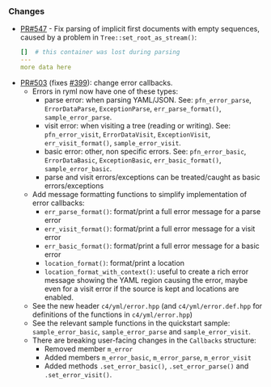### Changes

- [PR#547](https://github.com/biojppm/rapidyaml/pull/547) - Fix parsing of implicit first documents with empty sequences, caused by a problem in `Tree::set_root_as_stream()`:
  ```yaml
  []  # this container was lost during parsing
  ---
  more data here
  ```
- [PR#503](https://github.com/biojppm/rapidyaml/pull/503) (fixes [#399](https://github.com/biojppm/rapidyaml/issues/399)): change error callbacks.
  - Errors in ryml now have one of these types:
    - parse error: when parsing YAML/JSON. See: `pfn_error_parse`,  `ErrorDataParse`, `ExceptionParse`, `err_parse_format()`, `sample_error_parse`.
    - visit error: when visiting a tree (reading or writing). See: `pfn_error_visit`,  `ErrorDataVisit`, `ExceptionVisit`, `err_visit_format()`, `sample_error_visit`.
    - basic error: other, non specific errors. See: `pfn_error_basic`,  `ErrorDataBasic`, `ExceptionBasic`, `err_basic_format()`, `sample_error_basic`.
    - parse and visit errors/exceptions can be treated/caught as basic errors/exceptions
  - Add message formatting functions to simplify implementation of error callbacks:
    - `err_parse_format()`: format/print a full error message for a parse error
    - `err_visit_format()`: format/print a full error message for a visit error
    - `err_basic_format()`: format/print a full error message for a basic error
    - `location_format()`: format/print a location
    - `location_format_with_context()`: useful to create a rich error message showing the YAML region causing the error, maybe even for a visit error if the source is kept and locations are enabled.
  - See the new header `c4/yml/error.hpp` (and `c4/yml/error.def.hpp` for definitions of the functions in `c4/yml/error.hpp`)
  - See the relevant sample functions in the quickstart sample: `sample_error_basic`, `sample_error_parse` and `sample_error_visit`.
  - There are breaking user-facing changes in the `Callbacks` structure:
    - Removed member `m_error `
    - Added members `m_error_basic`, `m_error_parse`, `m_error_visit`
    - Added methods `.set_error_basic()`, `.set_error_parse()` and `.set_error_visit()`.

